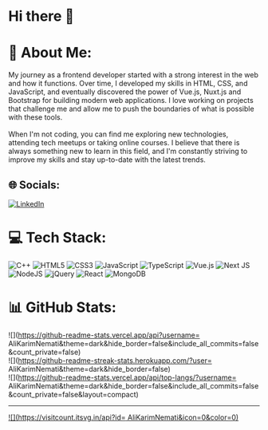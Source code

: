 # Hi there 👋
# 💫 About Me:
My journey as a frontend developer started with a strong interest in the web and how it functions. Over time, I developed my skills in HTML, CSS, and JavaScript, and eventually discovered the power of Vue.js, Nuxt.js and Bootstrap for building modern web applications. I love working on projects that challenge me and allow me to push the boundaries of what is possible with these tools.<br><br>When I'm not coding, you can find me exploring new technologies, attending tech meetups or taking online courses. I believe that there is always something new to learn in this field, and I'm constantly striving to improve my skills and stay up-to-date with the latest trends.


## 🌐 Socials:
[![LinkedIn](https://img.shields.io/badge/LinkedIn-%230077B5.svg?logo=linkedin&logoColor=white)](https://linkedin.com/in/https://www.linkedin.com/in/ali-karimnemati/) 

# 💻 Tech Stack:
![C++](https://img.shields.io/badge/c++-%2300599C.svg?style=for-the-badge&logo=c%2B%2B&logoColor=white) ![HTML5](https://img.shields.io/badge/html5-%23E34F26.svg?style=for-the-badge&logo=html5&logoColor=white) ![CSS3](https://img.shields.io/badge/css3-%231572B6.svg?style=for-the-badge&logo=css3&logoColor=white) ![JavaScript](https://img.shields.io/badge/javascript-%23323330.svg?style=for-the-badge&logo=javascript&logoColor=%23F7DF1E) ![TypeScript](https://img.shields.io/badge/typescript-%23007ACC.svg?style=for-the-badge&logo=typescript&logoColor=white) ![Vue.js](https://img.shields.io/badge/vuejs-%2335495e.svg?style=for-the-badge&logo=vuedotjs&logoColor=%234FC08D) ![Next JS](https://img.shields.io/badge/Next-black?style=for-the-badge&logo=next.js&logoColor=white) ![NodeJS](https://img.shields.io/badge/node.js-6DA55F?style=for-the-badge&logo=node.js&logoColor=white) ![jQuery](https://img.shields.io/badge/jquery-%230769AD.svg?style=for-the-badge&logo=jquery&logoColor=white) ![React](https://img.shields.io/badge/react-%2320232a.svg?style=for-the-badge&logo=react&logoColor=%2361DAFB) ![MongoDB](https://img.shields.io/badge/MongoDB-%234ea94b.svg?style=for-the-badge&logo=mongodb&logoColor=white)
# 📊 GitHub Stats:
![](https://github-readme-stats.vercel.app/api?username= AliKarimNemati&theme=dark&hide_border=false&include_all_commits=false&count_private=false)<br/>
![](https://github-readme-streak-stats.herokuapp.com/?user= AliKarimNemati&theme=dark&hide_border=false)<br/>
![](https://github-readme-stats.vercel.app/api/top-langs/?username= AliKarimNemati&theme=dark&hide_border=false&include_all_commits=false&count_private=false&layout=compact)

---
[![](https://visitcount.itsvg.in/api?id= AliKarimNemati&icon=0&color=0)](https://visitcount.itsvg.in)

<!-- Proudly created with GPRM ( https://gprm.itsvg.in ) -->
